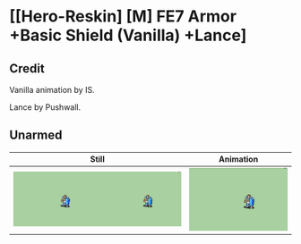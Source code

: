 # [\[Hero-Reskin\] \[M\] FE7 Armor +Basic Shield \(Vanilla\) +Lance]

## Credit

Vanilla animation by IS.

Lance by Pushwall.
	
## Unarmed

| Still | Animation |
| :---: | :-------: |
| ![Unarmed still](./Unarmed_000.png) | ![Unarmed animation](./Unarmed.gif) |
